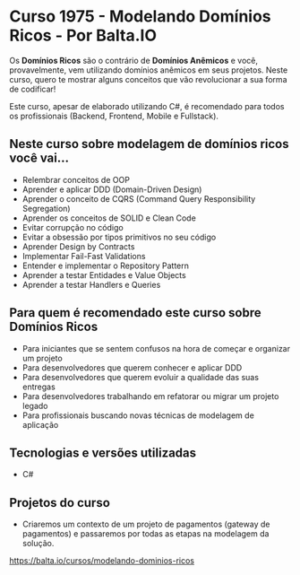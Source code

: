 # Curso 1975 - Modelando Domínios Ricos - Por Balta.IO

Os **Domínios Ricos** são o contrário de **Domínios Anêmicos** e você, provavelmente, vem utilizando domínios anêmicos em seus projetos. Neste curso, quero te mostrar alguns conceitos que vão revolucionar a sua forma de codificar! 

Este curso, apesar de elaborado utilizando C#, é recomendado para todos os profissionais (Backend, Frontend, Mobile e Fullstack).

## Neste curso sobre modelagem de domínios ricos você vai...

*   Relembrar conceitos de OOP
*   Aprender e aplicar DDD (Domain-Driven Design)
*   Aprender o conceito de CQRS (Command Query Responsibility Segregation)
*   Aprender os conceitos de SOLID e Clean Code
*   Evitar corrupção no código
*   Evitar a obsessão por tipos primitivos no seu código
*   Aprender Design by Contracts
*   Implementar Fail-Fast Validations
*   Entender e implementar o Repository Pattern
*   Aprender a testar Entidades e Value Objects
*   Aprender a testar Handlers e Queries

## Para quem é recomendado este curso sobre Domínios Ricos
*   Para iniciantes que se sentem confusos na hora de começar e organizar um projeto
*   Para desenvolvedores que querem conhecer e aplicar DDD
*   Para desenvolvedores que querem evoluir a qualidade das suas entregas
*   Para desenvolvedores trabalhando em refatorar ou migrar um projeto legado
*   Para profissionais buscando novas técnicas de modelagem de aplicação

## Tecnologias e versões utilizadas
*   C#

## Projetos do curso
*   Criaremos um contexto de um projeto de pagamentos (gateway de pagamentos) e passaremos por todas as etapas na modelagem da solução.

https://balta.io/cursos/modelando-dominios-ricos
